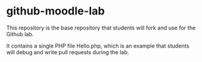# github-moodle-lab
This repository is the base repository that students will fork and use for the Github lab.

It contains a single PHP file Hello.php, which is an example that students will debug and write pull requests during the lab.
